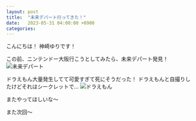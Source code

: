 ```yaml
---
layout: post
title:  "未来デパート行ってきた！"
date:   2023-05-31 04:00:00 +0900
categories: 
---
```

こんにちは！
神崎ゆりです！  

この前、ニンテンドー大阪行こうとしてみたら、未来デパート発見！
![未来デパート](/assets/images/IMG20230317163055.jpg)  

ドラえもん大量発生してて可愛すぎて死にそうだった！
ドラえもんと自撮りしたけどそれはシークレットで...
![ドラえもん](/assets/images/IMG20230317163035.jpg)

またやってほしいな～  

また次回～